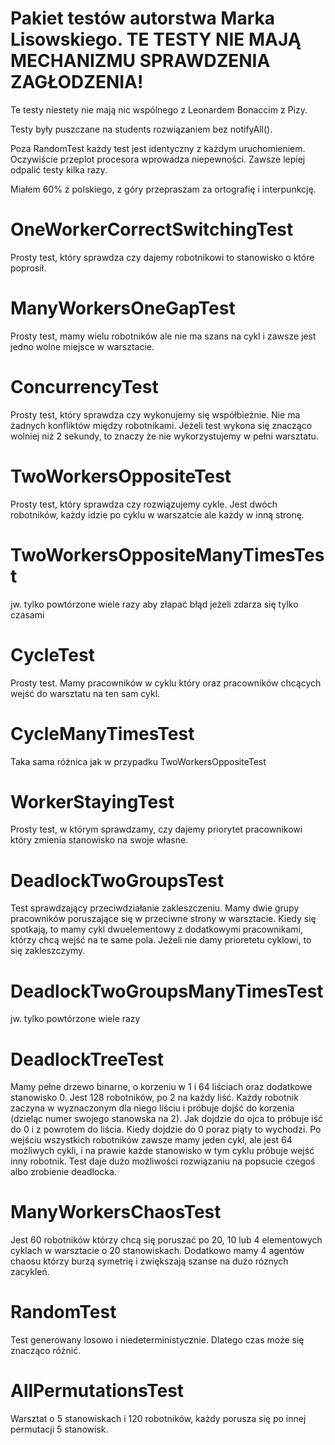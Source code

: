 # Pakiet testów autorstwa Marka Lisowskiego. TE TESTY NIE MAJĄ MECHANIZMU SPRAWDZENIA ZAGŁODZENIA!

Te testy niestety nie mają nic wspólnego z Leonardem Bonaccim z Pizy.

Testy były puszczane na students rozwiązaniem bez notifyAll().

Poza RandomTest każdy test jest identyczny z każdym uruchomieniem. Oczywiście przeplot procesora wprowadza niepewności. Zawsze lepiej odpalić testy kilka razy.

Miałem 60% z polskiego, z góry przepraszam za ortografię i interpunkcję.

# OneWorkerCorrectSwitchingTest

Prosty test, który sprawdza czy dajemy robotnikowi to stanowisko o które poprosił.

# ManyWorkersOneGapTest

Prosty test, mamy wielu robotników ale nie ma szans na cykl i zawsze jest jedno wolne miejsce w warsztacie.

# ConcurrencyTest

Prosty test, który sprawdza czy wykonujemy się współbieżnie. 
Nie ma żadnych konfliktów między robotnikami.
Jeżeli test wykona się znacząco wolniej niż 2 sekundy, to znaczy że nie wykorzystujemy w pełni warsztatu.

# TwoWorkersOppositeTest

Prosty test, który sprawdza czy rozwiązujemy cykle.
Jest dwóch robotników, każdy idzie po cyklu w warszatcie ale każdy w inną stronę.

# TwoWorkersOppositeManyTimesTest

jw. tylko powtórzone wiele razy aby złapać błąd jeżeli zdarza się tylko czasami

# CycleTest

Prosty test. Mamy pracowników w cyklu który oraz pracowników chcących wejść do warsztatu na ten sam cykl.

# CycleManyTimesTest

Taka sama różnica jak w przypadku TwoWorkersOppositeTest

# WorkerStayingTest

Prosty test, w którym sprawdzamy, czy dajemy priorytet pracownikowi który zmienia stanowisko na swoje własne.

# DeadlockTwoGroupsTest

Test sprawdzający przeciwdziałanie zakleszczeniu. 
Mamy dwie grupy pracowników poruszające się w przeciwne strony w warsztacie.
Kiedy się spotkają, to mamy cykl dwuelementowy z dodatkowymi pracownikami, którzy chcą wejść na te same pola.
Jeżeli nie damy prioretetu cyklowi, to się zakleszczymy.

# DeadlockTwoGroupsManyTimesTest

jw. tylko powtórzone wiele razy

# DeadlockTreeTest

Mamy pełne drzewo binarne, o korzeniu w 1 i 64 liściach oraz dodatkowe stanowisko 0.
Jest 128 robotników, po 2 na każdy liść.
Każdy robotnik zaczyna w wyznaczonym dla niego liściu i próbuje dojść do korzenia (dzieląc numer swojego stanowska na 2).
Jak dojdzie do ojca to próbuje iść do 0 i z powrotem do liścia.
Kiedy dojdzie do 0 poraz piąty to wychodzi.
Po wejściu wszystkich robotników zawsze mamy jeden cykl, ale jest 64 możliwych cykli, i na prawie każde stanowisko w tym cyklu próbuje wejść inny robotnik.
Test daje dużo możliwości rozwiązaniu na popsucie czegoś albo zrobienie deadlocka.

# ManyWorkersChaosTest

Jest 60 robotników którzy chcą się poruszać po 20, 10 lub 4 elementowych cyklach w warsztacie o 20 stanowiskach.
Dodatkowo mamy 4 agentów chaosu którzy burzą symetrię i zwiększają szanse na dużo róznych zacykleń.

# RandomTest

Test generowany losowo i niedeterministycznie. Dlatego czas może się znacząco różnić.

# AllPermutationsTest

Warsztat o 5 stanowiskach i 120 robotników, każdy porusza się po innej permutacji 5 stanowisk.
